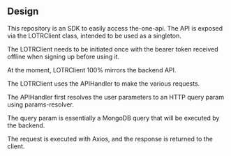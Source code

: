 ## Design

This repository is an SDK to easily access the-one-api. The API is exposed via the LOTRClient class, intended to be used
as a singleton.

The LOTRClient needs to be initiated once with the bearer token received offline when signing up before using it.

At the moment, LOTRClient 100% mirrors the backend API.

The LOTRClient uses the APIHandler to make the various requests.

The APIHandler first resolves the user parameters to an HTTP query param using params-resolver.

The query param is essentially a MongoDB query that will be executed by the backend.

The request is executed with Axios, and the response is returned to the client.
